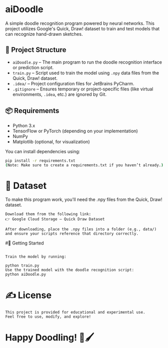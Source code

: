 # aiDoodle

A simple doodle recognition program powered by neural networks. This project utilizes Google's Quick, Draw! dataset to train and test models that can recognize hand-drawn sketches.

## 🧠 Project Structure

* `aiDoodle.py` – The main program to run the doodle recognition interface or prediction script.
* `train.py` – Script used to train the model using `.npy` data files from the Quick, Draw! dataset.
* `.idea/` – Project configuration files for JetBrains PyCharm.
* `.gitignore` – Ensures temporary or project-specific files (like virtual environments, `.idea`, etc.) are ignored by Git.

## 📦 Requirements

* Python 3.x  
* TensorFlow or PyTorch (depending on your implementation)  
* NumPy  
* Matplotlib (optional, for visualization)

You can install dependencies using:

```bash
pip install -r requirements.txt
(Note: Make sure to create a requirements.txt if you haven’t already.)
```

# 📁 Dataset
To make this program work, you'll need the .npy files from the Quick, Draw! dataset.

```
Download them from the following link:
👉 Google Cloud Storage – Quick Draw Dataset

After downloading, place the .npy files into a folder (e.g., data/) and ensure your scripts reference that directory correctly.
```

#🚀 Getting Started

```Download the .npy files as described above.

Train the model by running:

python train.py
Use the trained model with the doodle recognition script:
python aiDoodle.py
```

# ✍️ License
```
This project is provided for educational and experimental use.
Feel free to use, modify, and explore!
```

# Happy Doodling! 🎨🖌️
